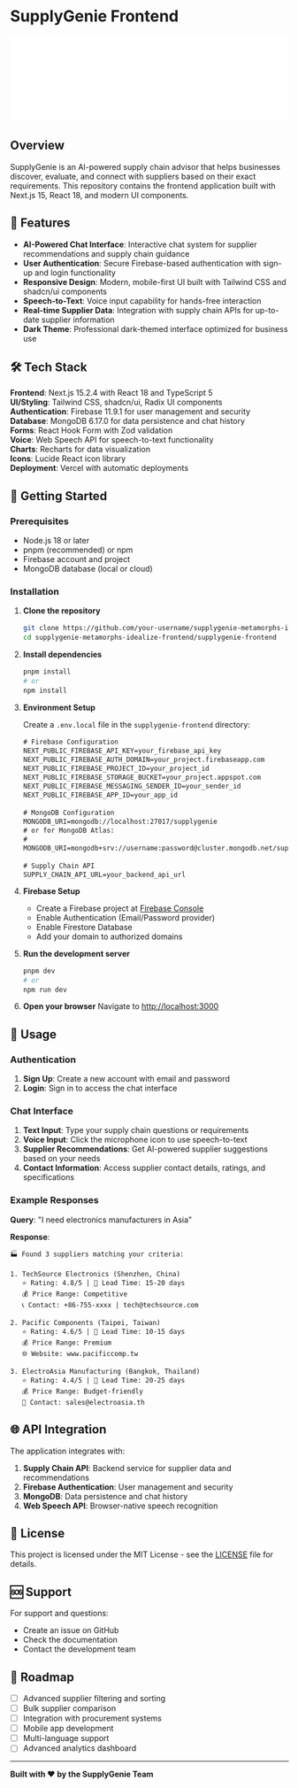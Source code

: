 # SupplyGenie Frontend

![SupplyGenie Logo](supplygenie-frontend/public/logo.png)

## Overview

SupplyGenie is an AI-powered supply chain advisor that helps businesses discover, evaluate, and connect with suppliers based on their exact requirements. This repository contains the frontend application built with Next.js 15, React 18, and modern UI components.

## 🚀 Features

- **AI-Powered Chat Interface**: Interactive chat system for supplier recommendations and supply chain guidance
- **User Authentication**: Secure Firebase-based authentication with sign-up and login functionality
- **Responsive Design**: Modern, mobile-first UI built with Tailwind CSS and shadcn/ui components
- **Speech-to-Text**: Voice input capability for hands-free interaction
- **Real-time Supplier Data**: Integration with supply chain APIs for up-to-date supplier information
- **Dark Theme**: Professional dark-themed interface optimized for business use

## 🛠️ Tech Stack

**Frontend**: Next.js 15.2.4 with React 18 and TypeScript 5  
**UI/Styling**: Tailwind CSS, shadcn/ui, Radix UI components  
**Authentication**: Firebase 11.9.1 for user management and security  
**Database**: MongoDB 6.17.0 for data persistence and chat history  
**Forms**: React Hook Form with Zod validation  
**Voice**: Web Speech API for speech-to-text functionality  
**Charts**: Recharts for data visualization  
**Icons**: Lucide React icon library  
**Deployment**: Vercel with automatic deployments

## 🚀 Getting Started

### Prerequisites

- Node.js 18 or later
- pnpm (recommended) or npm
- Firebase account and project
- MongoDB database (local or cloud)

### Installation

1. **Clone the repository**
   ```bash
   git clone https://github.com/your-username/supplygenie-metamorphs-idealize-frontend.git
   cd supplygenie-metamorphs-idealize-frontend/supplygenie-frontend
   ```

2. **Install dependencies**
   ```bash
   pnpm install
   # or
   npm install
   ```

3. **Environment Setup**
   
   Create a `.env.local` file in the `supplygenie-frontend` directory:
   ```env
   # Firebase Configuration
   NEXT_PUBLIC_FIREBASE_API_KEY=your_firebase_api_key
   NEXT_PUBLIC_FIREBASE_AUTH_DOMAIN=your_project.firebaseapp.com
   NEXT_PUBLIC_FIREBASE_PROJECT_ID=your_project_id
   NEXT_PUBLIC_FIREBASE_STORAGE_BUCKET=your_project.appspot.com
   NEXT_PUBLIC_FIREBASE_MESSAGING_SENDER_ID=your_sender_id
   NEXT_PUBLIC_FIREBASE_APP_ID=your_app_id

   # MongoDB Configuration
   MONGODB_URI=mongodb://localhost:27017/supplygenie
   # or for MongoDB Atlas:
   # MONGODB_URI=mongodb+srv://username:password@cluster.mongodb.net/supplygenie

   # Supply Chain API
   SUPPLY_CHAIN_API_URL=your_backend_api_url
   ```

4. **Firebase Setup**
   - Create a Firebase project at [Firebase Console](https://console.firebase.google.com/)
   - Enable Authentication (Email/Password provider)
   - Enable Firestore Database
   - Add your domain to authorized domains

5. **Run the development server**
   ```bash
   pnpm dev
   # or
   npm run dev
   ```

6. **Open your browser**
   Navigate to [http://localhost:3000](http://localhost:3000)

## 📱 Usage

### Authentication
1. **Sign Up**: Create a new account with email and password
2. **Login**: Sign in to access the chat interface

### Chat Interface
1. **Text Input**: Type your supply chain questions or requirements
2. **Voice Input**: Click the microphone icon to use speech-to-text
3. **Supplier Recommendations**: Get AI-powered supplier suggestions based on your needs
4. **Contact Information**: Access supplier contact details, ratings, and specifications

### Example Responses

**Query**: "I need electronics manufacturers in Asia"

**Response**: 
```
🏭 Found 3 suppliers matching your criteria:

1. TechSource Electronics (Shenzhen, China)
   ⭐ Rating: 4.8/5 | 📅 Lead Time: 15-20 days
   💰 Price Range: Competitive
   📞 Contact: +86-755-xxxx | tech@techsource.com

2. Pacific Components (Taipei, Taiwan)
   ⭐ Rating: 4.6/5 | 📅 Lead Time: 10-15 days
   💰 Price Range: Premium
   🌐 Website: www.pacificcomp.tw

3. ElectroAsia Manufacturing (Bangkok, Thailand)
   ⭐ Rating: 4.4/5 | 📅 Lead Time: 20-25 days
   💰 Price Range: Budget-friendly
   📧 Contact: sales@electroasia.th
```

## 🌐 API Integration

The application integrates with:

1. **Supply Chain API**: Backend service for supplier data and recommendations
2. **Firebase Authentication**: User management and security
3. **MongoDB**: Data persistence and chat history
4. **Web Speech API**: Browser-native speech recognition

## 📝 License

This project is licensed under the MIT License - see the [LICENSE](LICENSE) file for details.

## 🆘 Support

For support and questions:
- Create an issue on GitHub
- Check the documentation
- Contact the development team

## 🎯 Roadmap

- [ ] Advanced supplier filtering and sorting
- [ ] Bulk supplier comparison
- [ ] Integration with procurement systems
- [ ] Mobile app development
- [ ] Multi-language support
- [ ] Advanced analytics dashboard

---

**Built with ❤️ by the SupplyGenie Team**
